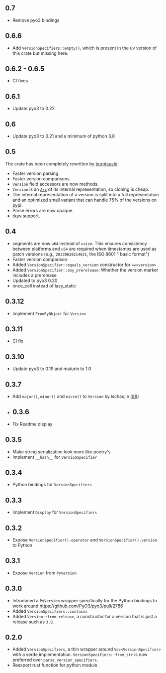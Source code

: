 ## 0.7

* Remove pyo3 bindings

## 0.6.6

* Add `VersionSpecifiers::empty()`, which is present in the uv version of this crate but missing
  here.

## 0.6.2 - 0.6.5

* CI fixes

## 0.6.1

* Update pyo3 to 0.22

## 0.6

* Update pyo3 to 0.21 and a minimum of python 3.8

## 0.5

The crate has been completely rewritten by [burntsushi](https://github.com/BurntSushi/).

* Faster version parsing.
* Faster version comparisons.
* `Version` field accessors are now methods.
* `Version` is an [`Arc`](https://doc.rust-lang.org/std/sync/struct.Arc.html) of its internal
  representation, so cloning is cheap.
* The internal representation of a version is split into a full representation and an optimized
  small variant that can handle 75% of the versions on pypi.
* Parse errors are now opaque.
* [rkyv](https://github.com/rkyv/rkyv) support.

## 0.4

* segments are now `u64` instead of `usize`. This ensures consistency between platforms and `u64`
  are required when timestamps are used as patch versions (e.g., `20230628214621`, the ISO 8601 "
  basic format")
* Faster version comparison
* Added `VersionSpecifier::equals_version` constructor for `==<version>`
* Added `VersionSpecifier::any_prerelease`: Whether the version marker includes a prerelease
* Updated to pyo3 0.20
* once_cell instead of lazy_static

## 0.3.12

- Implement `FromPyObject` for `Version`

## 0.3.11

- CI fix

## 0.3.10

- Update pyo3 to 0.19 and maturin to 1.0

## 0.3.7

- Add `major()`, `minor()` and `micro()` to `Version` by ischaojie
  ([#9](https://github.com/konstin/pep440-rs/pull/9))

- ## 0.3.6

- Fix Readme display

## 0.3.5

- Make string serialization look more like poetry's
- Implement `__hash__` for `VersionSpecifier`

## 0.3.4

- Python bindings for `VersionSpecifiers`

## 0.3.3

- Implement `Display` for `VersionSpecifiers`

## 0.3.2

- Expose `VersionSpecifier().operator` and `VersionSpecifier().version` to Python

## 0.3.1

- Expose `Version` from `PyVersion`

## 0.3.0

- Introduced a `PyVersion` wrapper specifically for the Python bindings to work around
  https://github.com/PyO3/pyo3/pull/2786
- Added `VersionSpecifiers::contains`
- Added `Version::from_release`, a constructor for a version that is just a release such as `3.8`.

## 0.2.0

- Added `VersionSpecifiers`, a thin wrapper around `Vec<VersionSpecifier>` with a serde
  implementation. `VersionSpecifiers::from_str` is now preferred over `parse_version_specifiers`.
- Reexport rust function for python module
